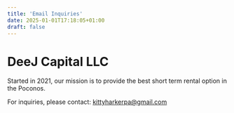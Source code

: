 ```yaml
---
title: 'Email Inquiries'
date: 2025-01-01T17:18:05+01:00
draft: false
---
```


# DeeJ Capital LLC

Started in 2021, our mission is to provide the best short term rental option in the Poconos.

For inquiries, please contact: kittyharkerpa@gmail.com 

<html>
<body>
